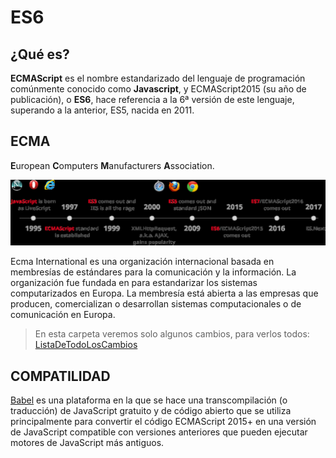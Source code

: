 # ES6

## ¿Qué es?

**ECMAScript** es el nombre estandarizado del lenguaje de programación comúnmente conocido como **Javascript**, y ECMAScript2015 (su año de publicación), o **ES6**, hace referencia a la 6ª versión de este lenguaje, superando a la anterior, ES5, nacida en 2011.

## ECMA

**E**uropean **C**omputers **M**anufacturers **A**ssociation.

![ECMA](../Images/ECMA.png)

Ecma International es una organización internacional basada en membresías de
estándares para la comunicación y la información. La organización fue fundada en para estandarizar los sistemas computarizados en Europa. La membresía está abierta a las empresas que producen, comercializan o desarrollan sistemas computacionales o de comunicación en Europa.

> En esta carpeta veremos solo algunos cambios, para verlos todos:
> [ListaDeTodoLosCambios](http://es6-features.org/#Constants)

## COMPATILIDAD

[Babel](https://babeljs.io/) es una plataforma en la que se hace una transcompilación (o traducción) de JavaScript gratuito y de código abierto que se utiliza principalmente para convertir el código ECMAScript 2015+ en una versión de JavaScript compatible con versiones anteriores que pueden ejecutar motores de JavaScript más antiguos.
